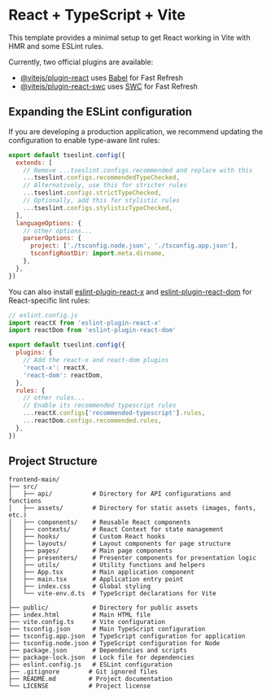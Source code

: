 # React + TypeScript + Vite

This template provides a minimal setup to get React working in Vite with HMR and some ESLint rules.

Currently, two official plugins are available:

- [@vitejs/plugin-react](https://github.com/vitejs/vite-plugin-react/blob/main/packages/plugin-react) uses [Babel](https://babeljs.io/) for Fast Refresh
- [@vitejs/plugin-react-swc](https://github.com/vitejs/vite-plugin-react/blob/main/packages/plugin-react-swc) uses [SWC](https://swc.rs/) for Fast Refresh

## Expanding the ESLint configuration

If you are developing a production application, we recommend updating the configuration to enable type-aware lint rules:

```js
export default tseslint.config({
  extends: [
    // Remove ...tseslint.configs.recommended and replace with this
    ...tseslint.configs.recommendedTypeChecked,
    // Alternatively, use this for stricter rules
    ...tseslint.configs.strictTypeChecked,
    // Optionally, add this for stylistic rules
    ...tseslint.configs.stylisticTypeChecked,
  ],
  languageOptions: {
    // other options...
    parserOptions: {
      project: ['./tsconfig.node.json', './tsconfig.app.json'],
      tsconfigRootDir: import.meta.dirname,
    },
  },
})
```

You can also install [eslint-plugin-react-x](https://github.com/Rel1cx/eslint-react/tree/main/packages/plugins/eslint-plugin-react-x) and [eslint-plugin-react-dom](https://github.com/Rel1cx/eslint-react/tree/main/packages/plugins/eslint-plugin-react-dom) for React-specific lint rules:

```js
// eslint.config.js
import reactX from 'eslint-plugin-react-x'
import reactDom from 'eslint-plugin-react-dom'

export default tseslint.config({
  plugins: {
    // Add the react-x and react-dom plugins
    'react-x': reactX,
    'react-dom': reactDom,
  },
  rules: {
    // other rules...
    // Enable its recommended typescript rules
    ...reactX.configs['recommended-typescript'].rules,
    ...reactDom.configs.recommended.rules,
  },
})
```
## Project Structure

```text
frontend-main/
├── src/
│   ├── api/           # Directory for API configurations and functions
│   ├── assets/        # Directory for static assets (images, fonts, etc.)
│   ├── components/    # Reusable React components
│   ├── contexts/      # React Context for state management
│   ├── hooks/         # Custom React hooks
│   ├── layouts/       # Layout components for page structure
│   ├── pages/         # Main page components
│   ├── presenters/    # Presenter components for presentation logic
│   ├── utils/         # Utility functions and helpers
│   ├── App.tsx        # Main application component
│   ├── main.tsx       # Application entry point
│   ├── index.css      # Global styling
│   └── vite-env.d.ts  # TypeScript declarations for Vite
│
├── public/            # Directory for public assets
├── index.html         # Main HTML file
├── vite.config.ts     # Vite configuration
├── tsconfig.json      # Main TypeScript configuration
├── tsconfig.app.json  # TypeScript configuration for application
├── tsconfig.node.json # TypeScript configuration for Node
├── package.json       # Dependencies and scripts
├── package-lock.json  # Lock file for dependencies
├── eslint.config.js   # ESLint configuration
├── .gitignore        # Git ignored files
├── README.md         # Project documentation
└── LICENSE           # Project license
```
